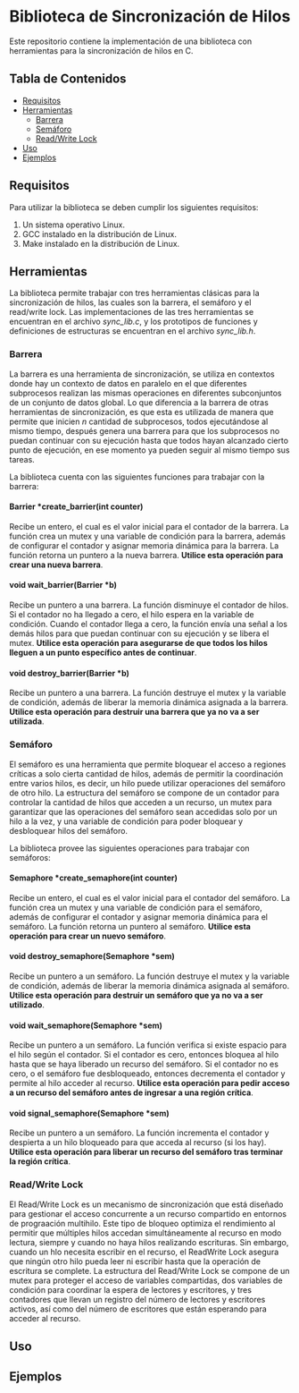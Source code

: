 # Biblioteca de Sincronización de Hilos
Este repositorio contiene la implementación de una biblioteca con herramientas para la sincronización de hilos en C.

## Tabla de Contenidos
- [Requisitos](#requisitos)
- [Herramientas](#herramientas)
  - [Barrera](#barrera)
  - [Semáforo](#semáforo)
  - [Read/Write Lock](#readwrite-lock)
- [Uso](#uso)
- [Ejemplos](#ejemplos)

## Requisitos
Para utilizar la biblioteca se deben cumplir los siguientes requisitos:
1. Un sistema operativo Linux.
2. GCC instalado en la distribución de Linux.
3. Make instalado en la distribución de Linux.

## Herramientas
La biblioteca permite trabajar con tres herramientas clásicas para la sincronización de hilos, las cuales
son la barrera, el semáforo y el read/write lock. Las implementaciones de las tres herramientas se encuentran
en el archivo *sync_lib.c*, y los prototipos de funciones y definiciones de estructuras se encuentran en el
archivo *sync_lib.h*.

### Barrera
La barrera es una herramienta de sincronización, se utiliza en contextos donde hay un contexto de datos en paralelo en el que diferentes subprocesos realizan las mismas operaciones en diferentes subconjuntos de un conjunto de datos global. Lo que diferencia a la barrera de otras herramientas de sincronización, es que esta es utilizada de manera que permite que inicien *n* cantidad de subprocesos, todos ejecutándose al mismo tiempo, después genera una barrera para que los subprocesos no puedan continuar con su ejecución hasta que todos hayan alcanzado cierto punto de ejecución, en ese momento ya pueden seguir al mismo tiempo sus tareas. 

La biblioteca cuenta con las siguientes funciones para trabajar con la barrera:

#### Barrier *create_barrier(int counter)
Recibe un entero, el cual es el valor inicial para el contador de la barrera. La función crea un mutex
y una variable de condición para la barrera, además de configurar el contador y asignar memoria dinámica para la barrera. La función retorna
un puntero a la nueva barrera. **Utilice esta operación para crear una nueva barrera**.

#### void wait_barrier(Barrier *b)
Recibe un puntero a una barrera. La función disminuye el contador de hilos. Si el contador no ha llegado a cero, el hilo espera en la variable de condición. Cuando el contador llega a cero, la función envía una señal a los demás hilos para que puedan continuar con su ejecución y se libera el mutex. **Utilice esta operación para asegurarse de que todos los hilos lleguen a un punto específico antes de continuar**.

#### void destroy_barrier(Barrier *b)
Recibe un puntero a una barrera. La función destruye el mutex y la variable de condición, además de liberar
la memoria dinámica asignada a la barrera. **Utilice esta operación para destruir una barrera que ya no va a ser utilizada**.

### Semáforo
El semáforo es una herramienta que permite bloquear el acceso a regiones críticas a solo cierta cantidad
de hilos, además de permitir la coordinación entre varios hilos, es decir, un hilo puede utilizar operaciones
del semáforo de otro hilo. La estructura del semáforo se compone de un contador para controlar la cantidad de
hilos que acceden a un recurso, un mutex para garantizar que las operaciones del semáforo sean accedidas solo por un hilo a la vez, y una variable de condición 
para poder bloquear y desbloquear hilos del semáforo.

La biblioteca provee las siguientes operaciones para trabajar con semáforos:

#### Semaphore *create_semaphore(int counter)
Recibe un entero, el cual es el valor inicial para el contador del semáforo. La función crea un mutex
y una variable de condición para el semáforo, además de configurar el contador y asignar memoria dinámica para el semáforo. La función retorna
un puntero al semáforo. **Utilice esta operación para crear un nuevo semáforo**.

#### void destroy_semaphore(Semaphore *sem)
Recibe un puntero a un semáforo. La función destruye el mutex y la variable de condición, además de liberar
la memoria dinámica asignada al semáforo. **Utilice esta operación para destruir un semáforo que ya no va a ser utilizado**.

#### void wait_semaphore(Semaphore *sem)
Recibe un puntero a un semáforo. La función verifica si existe espacio para el hilo según el contador. Si el contador es cero, entonces
bloquea al hilo hasta que se haya liberado un recurso del semáforo. Si el contador no es cero, o el semáforo fue desbloqueado, entonces decrementa el contador y permite
al hilo acceder al recurso. **Utilice esta operación para pedir acceso a un recurso del semáforo antes de ingresar a una región crítica**.

#### void signal_semaphore(Semaphore *sem)
Recibe un puntero a un semáforo. La función incrementa el contador y despierta a un hilo bloqueado para que acceda al recurso (si los hay).
**Utilice esta operación para liberar un recurso del semáforo tras terminar la región crítica**.

### Read/Write Lock
El Read/Write Lock es un mecanismo de sincronización que está diseñado para gestionar el acceso concurrente a un recurso compartido en entornos de prograación multihilo. Este tipo de bloqueo optimiza el rendimiento al permitir que múltiples hilos accedan simultáneamente al recurso en modo lectura, siempre y cuando no haya hilos realizando escrituras. Sin embargo, cuando un hlo necesita escribir en el recurso, el ReadWrite Lock asegura que ningún otro hilo pueda leer ni escribir hasta que la operación de escritura se complete. La estructura del Read/Write Lock se compone de un mutex para proteger el acceso de variables compartidas, dos variables de condición para coordinar la espera de lectores y escritores, y tres contadores que llevan un registro del número de lectores y escritores activos, así como del número de escritores que están esperando para acceder al recurso.

## Uso

## Ejemplos
